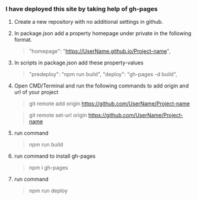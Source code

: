 ### I have deployed this site by taking help of gh-pages

1. Create a new repository with no additional settings in github.
2. In package.json add a property homepage under private in the following format.
    > "homepage": "https://UserName.github.io/Project-name",
3. In scripts in package.json add these property-values
    > "predeploy": "npm run build",
    > "deploy": "gh-pages -d build",
4. Open CMD/Terminal and run the following commands to add origin and url of your project
    > git remote add origin https://github.com/UserName/Project-name
    
    > git remote set-url origin https://github.com/UserName/Project-name
5. run command 
    > npm run build
6. run command to install gh-pages
    > npm i gh-pages
7. run command
    > npm run deploy
